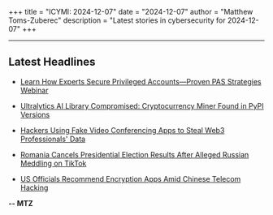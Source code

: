 +++
title = "ICYMI: 2024-12-07"
date = "2024-12-07"
author = "Matthew Toms-Zuberec"
description = "Latest stories in cybersecurity for 2024-12-07"
+++

---------------------------------------------------------------------------
## Latest Headlines
- [Learn How Experts Secure Privileged Accounts—Proven PAS Strategies Webinar](https://thehackernews.com/2024/12/learn-how-experts-secure-privileged.html)

- [Ultralytics AI Library Compromised: Cryptocurrency Miner Found in PyPI Versions](https://thehackernews.com/2024/12/ultralytics-ai-library-compromised.html)

- [Hackers Using Fake Video Conferencing Apps to Steal Web3 Professionals' Data](https://thehackernews.com/2024/12/hackers-using-fake-video-conferencing.html)

- [Romania Cancels Presidential Election Results After Alleged Russian Meddling on TikTok](https://thehackernews.com/2024/12/romania-cancels-presidential-election.html)

- [US Officials Recommend Encryption Apps Amid Chinese Telecom Hacking](https://www.wired.com/story/encryption-apps-chinese-telecom-hacking-hydra-russia-exxon/)

**-- MTZ**